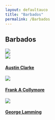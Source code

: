 ```yaml
---
layout: defaultauco
title: "Barbados"
permalink: /Barbados
---
```

<div class="container-0">
    <div class="container-title">
        <span class="country"><h2>Barbados</h2></span>
        <div class="photo-co">
          <img src="https://www.worldatlas.com/upload/35/7b/b8/bb-01.jpg" >
    </div>
</div>
<!-- partial:index.partial.html -->
<div class="container">
  <div class="timeline clearfix">
  <div class="vertical-line">
  <div id="post-1" class="vesti-col timeline-post">
   <div class="vesti-content-wrapper">
     <div class="photo">
       <img src="https://www.sfltimes.com/wp-content/uploads/2016/07/page0000011_high.jpg.jpg">
       <div class="vesti-date-wrapper">
         <div class="vesti-date">
         </div>
       </div>
     </div>
     <div class="vesti-desc">
       <a class="desc-a" href="#">
         <h4><a href="/aclarke"> Austin Clarke </a></h4>
       </a>
     </div>
   </div>
 </div>
    <div id="post-2" class="vesti-col timeline-post">
      <div class="vesti-content-wrapper">
        <div class="photo">
          <img src="https://aaregistry.org/wp-content/uploads/2012/02/Frank-Collymore.jpg">
          <div class="vesti-date-wrapper">
            <div class="vesti-date">
            </div>
          </div>
        </div>
        <div class="vesti-desc">
          <a class="desc-a" href="#">
            <h4><a href="/fcollymore"> Frank A Collymore </a></h4>
          </a>
        </div>
      </div>
    </div>
    <div id="post-3" class="vesti-col timeline-post">
      <div class="vesti-content-wrapper">
        <div class="photo">
          <img src="https://gisbarbados.gov.bb/wp-content/uploads/2022/06/George-Lamming_edit.jpg">
          <div class="vesti-date-wrapper">
       <div class="vesti-date">
          </div>
        </div>
      </div>
        <div class="vesti-desc">
          <a class="desc-a" href="#">
            <h4><a href="/glamming"> George Lamming </a></h4>
          </a>
        </div>
      </div>
    </div>
<!-- partial -->
